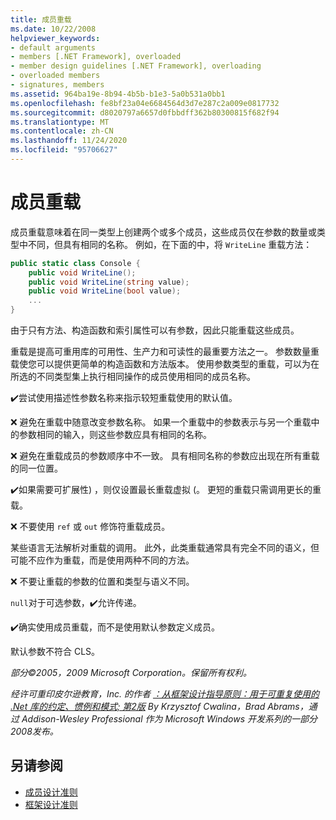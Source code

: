 ```yaml
---
title: 成员重载
ms.date: 10/22/2008
helpviewer_keywords:
- default arguments
- members [.NET Framework], overloaded
- member design guidelines [.NET Framework], overloading
- overloaded members
- signatures, members
ms.assetid: 964ba19e-8b94-4b5b-b1e3-5a0b531a0bb1
ms.openlocfilehash: fe8bf23a04e6684564d3d7e287c2a009e0817732
ms.sourcegitcommit: d8020797a6657d0fbbdff362b80300815f682f94
ms.translationtype: MT
ms.contentlocale: zh-CN
ms.lasthandoff: 11/24/2020
ms.locfileid: "95706627"
---
```

# <a name="member-overloading"></a>成员重载

成员重载意味着在同一类型上创建两个或多个成员，这些成员仅在参数的数量或类型中不同，但具有相同的名称。 例如，在下面的中，将 `WriteLine` 重载方法：

```csharp
public static class Console {
    public void WriteLine();
    public void WriteLine(string value);
    public void WriteLine(bool value);
    ...
}
```

 由于只有方法、构造函数和索引属性可以有参数，因此只能重载这些成员。

 重载是提高可重用库的可用性、生产力和可读性的最重要方法之一。 参数数量重载使您可以提供更简单的构造函数和方法版本。 使用参数类型的重载，可以为在所选的不同类型集上执行相同操作的成员使用相同的成员名称。

 ✔️尝试使用描述性参数名称来指示较短重载使用的默认值。

 ❌ 避免在重载中随意改变参数名称。 如果一个重载中的参数表示与另一个重载中的参数相同的输入，则这些参数应具有相同的名称。

 ❌ 避免在重载成员的参数顺序中不一致。 具有相同名称的参数应出现在所有重载的同一位置。

 ✔️如果需要可扩展性) ，则仅设置最长重载虚拟 (。 更短的重载只需调用更长的重载。

 ❌ 不要使用 `ref` 或 `out` 修饰符重载成员。

 某些语言无法解析对重载的调用。 此外，此类重载通常具有完全不同的语义，但可能不应作为重载，而是使用两种不同的方法。

 ❌ 不要让重载的参数的位置和类型与语义不同。

 `null`对于可选参数，✔️允许传递。

 ✔️确实使用成员重载，而不是使用默认参数定义成员。

 默认参数不符合 CLS。

 *部分©2005，2009 Microsoft Corporation。保留所有权利。*

 *经许可重印皮尔逊教育，Inc. 的作者 [：从框架设计指导原则：用于可重复使用的 .Net 库的约定、惯例和模式; 第2版](https://www.informit.com/store/framework-design-guidelines-conventions-idioms-and-9780321545619) By Krzysztof Cwalina，Brad Abrams，通过 Addison-Wesley Professional 作为 Microsoft Windows 开发系列的一部分2008发布。*

## <a name="see-also"></a>另请参阅

- [成员设计准则](member.md)
- [框架设计准则](index.md)

